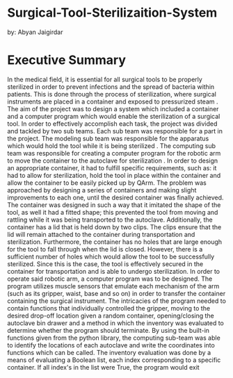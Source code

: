 # Surgical-Tool-Sterilizaition-System
by: Abyan Jaigirdar


# Executive Summary
In the medical field, it is essential for all surgical tools to be properly sterilized in order to prevent
infections and the spread of bacteria within patients. This is done through the process of sterilization, where
surgical instruments are placed in a container and exposed to pressurized steam . The aim of the project was
to design a system which included a container and a computer program which would enable the sterilization of a
surgical tool. In order to effectively accomplish each task, the project was divided and tackled by two sub
teams. Each sub team was responsible for a part in the project. The modeling sub team was responsible for the
apparatus which would hold the tool while it is being sterilized . The computing sub team was responsible
for creating a computer program for the robotic arm to move the container to the autoclave for sterilization .
In order to design an appropriate container, it had to fulfill specific requirements, such as: it had to allow
for sterilization, hold the tool in place within the container and allow the container to be easily picked up by QArm. The problem was approached by designing a series
of containers and making slight improvements to each
one, until the desired container was finally achieved. The container was designed in such a way that it imitated
the shape of the tool, as well it had a fitted shape; this prevented the tool from moving and rattling while it was
being transported to the autoclave. Additionally, the container has a lid that is held down by two clips. The clips
ensure that the lid will remain attached to the container during transportation and sterilization. Furthermore, the
container has no holes that are large enough for the tool to fall through when the lid is closed. However, there is
a sufficient number of holes which would allow the tool to be successfully sterilized. Since this is the case, the
tool is effectively secured in the container for transportation and is able to undergo sterilization.
In order to operate said robotic arm, a computer program was to be designed. The program utilizes
muscle sensors that emulate each mechanism of the arm (such as its gripper, waist, base and so on) in order to
transfer the container containing the surgical instrument. The intricacies of the program needed to contain
functions that individually controlled the gripper, moving to the desired drop-off location given a random
container, opening/closing the autoclave bin drawer and a method in which the inventory was evaluated to
determine whether the program should terminate. By using the built-in functions given from the python library,
the computing sub-team was able to identify the locations of each autoclave and write the coordinates into
functions which can be called. The inventory evaluation was done by a means of evaluating a Boolean list, each
index corresponding to a specific container. If all index's in the list were True, the program would exit
